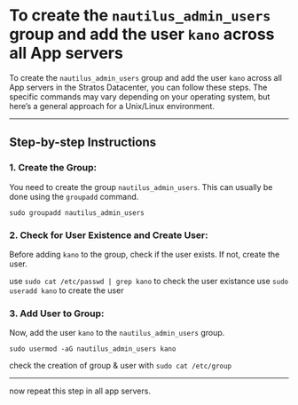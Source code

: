 # To create the `nautilus_admin_users` group and add the user `kano` across all App servers

To create the `nautilus_admin_users` group and add the user `kano` across all App servers in the Stratos Datacenter, you can follow these steps. The specific commands may vary depending on your operating system, but here’s a general approach for a Unix/Linux environment.

---

## Step-by-step Instructions

### 1. Create the Group:
You need to create the group `nautilus_admin_users`. This can usually be done using the `groupadd` command.

`sudo groupadd nautilus_admin_users`

### 2. Check for User Existence and Create User:
Before adding `kano` to the group, check if the user exists. If not, create the user.

use `sudo cat /etc/passwd | grep kano` to check the user existance
use `sudo useradd kano` to create the user

### 3. Add User to Group:
Now, add the user `kano` to the `nautilus_admin_users` group.

`sudo usermod -aG nautilus_admin_users kano`

check the creation of group & user with `sudo cat /etc/group`

---

now repeat this step in all app servers.
